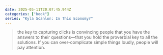 ```yaml
---
date: 2025-05-11T20:07:45.944Z
categories: ["book"]
series: "Kyla Scanlon: In This Economy?"
---
```

> the key to capturing clicks is convincing people that you have the answers to their questions—that you hold the proverbial key to all the solutions. If you can over-complicate simple things loudly, people will pay attention.
